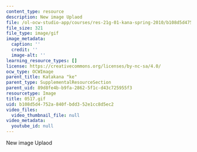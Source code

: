 ```yaml
---
content_type: resource
description: New image Uplaod
file: /ol-ocw-studio-app/courses/res-21g-01-kana-spring-2010/b108d5d4752a840fbdd352e1cc8d5ec2_0517.gif
file_size: 321
file_type: image/gif
image_metadata:
  caption: ''
  credit: ''
  image-alt: ''
learning_resource_types: []
license: https://creativecommons.org/licenses/by-nc-sa/4.0/
ocw_type: OCWImage
parent_title: Katakana "ke"
parent_type: SupplementalResourceSection
parent_uid: 89d8fe4b-b9fa-2862-5f1c-d43c725955f3
resourcetype: Image
title: 0517.gif
uid: b108d5d4-752a-840f-bdd3-52e1cc8d5ec2
video_files:
  video_thumbnail_file: null
video_metadata:
  youtube_id: null
---
```

New image Uplaod